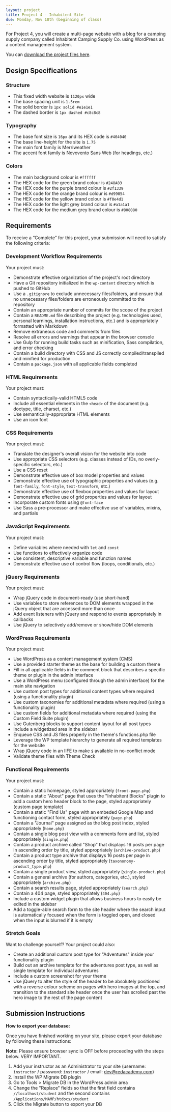 ```yaml
---
layout: project
title: Project 4 - Inhabitent Site
due: Monday, Nov 18th (beginning of class)
---
```


For Project 4, you will create a multi-page website with a blog for a camping supply company called Inhabitent Camping Supply Co. using WordPress as a content management system.

You can [download the project files here](https://s3-us-west-2.amazonaws.com/red-wdp/project-files/project-04.zip).

## Design Specifications

### Structure

- This fixed width website is `1120px` wide
- The base spacing unit is `1.5rem`
- The solid border is `1px solid #e1e1e1`
- The dashed border is `1px dashed #c8c8c8`

### Typography

- The base font size is `16px` and its HEX code is `#404040`
- The base line-height for the site is `1.75`
- The main font family is Merriweather
- The accent font family is Novovento Sans Web (for headings, etc.)

### Colors

- The main background colour is `#ffffff`
- The HEX code for the green brand colour is `#248A83`
- The HEX code for the purple brand colour is `#2f1339`
- The HEX code for the orange brand colour is `#d99054`
- The HEX code for the yellow brand colour is `#f0e4d1`
- The HEX code for the light grey brand colour is `#a1a1a1`
- The HEX code for the medium grey brand colour is `#808080`

## Requirements

To receive a “Complete” for this project, your submission will need to satisfy the following criteria:

### Development Workflow Requirements

Your project must:

- Demonstrate effective organization of the project's root directory
- Have a Git repository initialized in the `wp-content` directory which is pushed to GitHub
- Use a `.gitignore` to exclude unnecessary files/folders, and ensure that no unnecessary files/folders are erroneously committed to the repository
- Contain an appropriate number of commits for the scope of the project
- Contain a `README.md` file describing the project (e.g. technologies used, personal learnings, installation instructions, etc.) and is appropriately formatted with Markdown
- Remove extraneous code and comments from files
- Resolve all errors and warnings that appear in the browser console
- Use Gulp for running build tasks such as minification, Sass compilation, and error checking
- Contain a build directory with CSS and JS correctly compiled/transpiled and minified for production
- Contain a `package.json` with all applicable fields completed

### HTML Requirements

Your project must:

- Contain syntactically-valid HTML5 code
- Include all essential elements in the `<head>` of the document (e.g. doctype, title, charset, etc.)
- Use semantically-appropriate HTML elements
- Use an icon font

### CSS Requirements

Your project must:

- Translate the designer's overall vision for the website into code
- Use appropriate CSS selectors (e.g. classes instead of IDs, no overly-specific selectors, etc.)
- Use a CSS reset
- Demonstrate effective use of box model properties and values
- Demonstrate effective use of typographic properties and values (e.g. `font-family`, `font-style`, `text-transform`, etc.)
- Demonstrate effective use of flexbox properties and values for layout
- Demonstrate effective use of grid properties and values for layout
- Incorporate custom fonts using `@font-face`
- Use Sass a pre-processor and make effective use of variables, mixins, and partials

### JavaScript Requirements

Your project must:

- Define variables where needed with `let` and `const`
- Use functions to effectively organize code
- Use consistent, descriptive variable and function names
- Demonstrate effective use of control flow (loops, conditionals, etc.)

### jQuery Requirements

Your project must:

- Wrap jQuery code in document-ready (use short-hand)
- Use variables to store references to DOM elements wrapped in the jQuery object that are accessed more than once
- Add event listeners with jQuery and respond to events appropriately in callbacks
- Use jQuery to selectively add/remove or show/hide DOM elements

### WordPress Requirements

Your project must:

- Use WordPress as a content management system (CMS)
- Use a provided starter theme as the base for building a custom theme
- Fill in all applicable fields in the comment block that describes a specific theme or plugin in the admin interface
- Use a WordPress menu (configured through the admin interface) for the main site navigation
- Use custom post types for additional content types where required (using a functionality plugin)
- Use custom taxonomies for additional metadata where required (using a functionality plugin)
- Use custom fields for additional metadata where required (using the Custom Field Suite plugin)
- Use Gutenberg blocks to support content layout for all post types
- Include a widgetized area in the sidebar
- Enqueue CSS and JS files properly in the theme's functions.php file
- Leverage the WP template hierarchy to generate all required templates for the website
- Wrap jQuery code in an IIFE to make `$` available in no-conflict mode
- Validate theme files with Theme Check

### Functional Requirements

Your project must:

- Contain a static homepage, styled appropriately (`front-page.php`)
- Contain a static "About" page that uses the "Inhabitent Blocks" plugin to add a custom hero header block to the page, styled appropriately (custom page template)
- Contain a static "Find Us" page with an embeded Google Map and functioning contact form, styled appropriately (`page.php`)
- Contain a "Journal" page assigned as the blog post index, styled appropriately (`home.php`)
- Contain a single blog post view with a comments form and list, styled appropriately (`single.php`)
- Contain a product archive called "Shop" that displays 16 posts per page in ascending order by title, styled appropriately (`archive-product.php`)
- Contain a product type archive that displays 16 posts per page in ascending order by title, styled appropriately (`taxononomy-product_type.php`)
- Contain a single product view, styled appropriately (`single-product.php`)
- Contain a general archive (for authors, categories, etc.), styled appropriately (`archive.php`)
- Contain a search results page, styled appropriately (`search.php`)
- Contain a 404 page, styled appropriately (`404.php`)
- Include a custom widget plugin that allows business hours to easily be edited in the sidebar
- Add a toggle-able search form to the site header where the search input is automatically focused when the form is toggled open, and closed when the input is blurred if it is empty

### Stretch Goals

Want to challenge yourself? Your project could also:

- Create an additional custom post type for "Adventures" inside your functionality plugin
- Build out an archive template for the adventures post type, as well as single template for individual adventures
- Include a custom screenshot for your theme
- Use jQuery to alter the style of the header to be absolutely positioned with a reverse colour scheme on pages with hero images at the top, and transition to the standard site header once the user has scrolled past the hero image to the rest of the page content

## Submission Instructions

**How to export your database:**

Once you have finished working on your site, please export your database by following these instructions:

**Note:** Please ensure browser sync is OFF before proceeding with the steps below. VERY IMPORTANT.

1.  Add your instructor as an Administrator to your site (username: `instructor` / password: `instructor` / email: dev@redacademy.com)
2.  Install the WP Migrate DB plugin
3.  Go to Tools > Migrate DB in the WordPress admin area
4.  Change the "Replace" fields so that the first field contains `//localhost/student` and the second contains `/Applications/MAMP/htdocs/student`
5.  Click the Migrate button to export your DB
